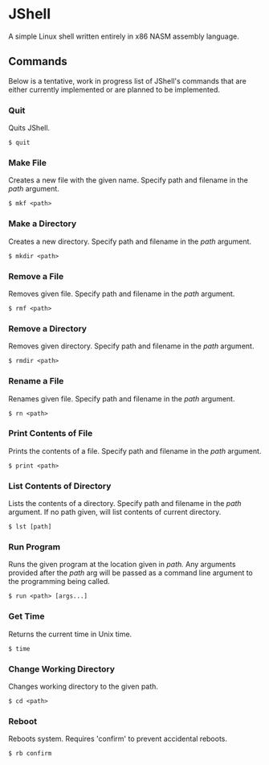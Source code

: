 # JShell
A simple Linux shell written entirely in x86 NASM assembly language.

## Commands
Below is a tentative, work in progress list of JShell's commands that are either currently implemented or are planned to be implemented.

### Quit
Quits JShell.
```
$ quit
```

### Make File
Creates a new file with the given name. Specify path and filename in the *path* argument.
```
$ mkf <path>
```

### Make a Directory
Creates a new directory. Specify path and filename in the *path* argument.
```
$ mkdir <path>
```

### Remove a File
Removes given file. Specify path and filename in the *path* argument.
```
$ rmf <path>
```

### Remove a Directory
Removes given directory. Specify path and filename in the *path* argument.
```
$ rmdir <path>
```

### Rename a File
Renames given file. Specify path and filename in the *path* argument.
```
$ rn <path>
```

### Print Contents of File
Prints the contents of a file. Specify path and filename in the *path* argument.
```
$ print <path>
```

### List Contents of Directory
Lists the contents of a directory. Specify path and filename in the *path* argument. If no path given, will list contents of current directory.
```
$ lst [path]
```

### Run Program
Runs the given program at the location given in *path.* Any arguments provided after the *path* arg will be passed as a command line argument to the programming being called.
```
$ run <path> [args...]
```

### Get Time
Returns the current time in Unix time.
```
$ time
```

### Change Working Directory
Changes working directory to the given path.
```
$ cd <path> 
```

### Reboot
Reboots system. Requires 'confirm' to prevent accidental reboots.
```
$ rb confirm
```

